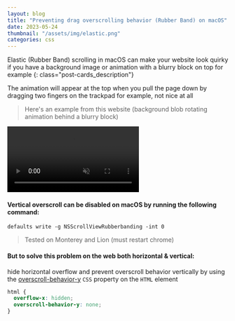 ```yaml
---
layout: blog
title: "Preventing drag overscrolling behavior (Rubber Band) on macOS"
date: 2023-05-24
thumbnail: "/assets/img/elastic.png"
categories: css
---
```

Elastic (Rubber Band) scrolling in macOS can make your website look quirky if you have a background image or animation with a blurry block on top for example
{: class="post-cards_description"}

The animation will appear at the top when you pull the page down by dragging two fingers on the trackpad for example, not nice at all
> Here's an example from this website (background blob rotating animation behind a blurry block)

<video autoplay muted loop>
  <source src="/assets/img/elastic.webm" type="video/webm">
Your browser does not support the video tag.
</video>

#### Vertical overscroll can be disabled on macOS by running the following command:
```shell
defaults write -g NSScrollViewRubberbanding -int 0
```
> Tested on Monterey and Lion (must restart chrome)

#### But to solve this problem on the web both horizontal & vertical:
hide horizontal overflow and prevent overscroll behavior vertically by using the [overscroll-behavior-y](https://developer.mozilla.org/en-US/docs/Web/CSS/overscroll-behavior-y) `CSS` property on the `HTML` element
```css
html {
  overflow-x: hidden;
  overscroll-behavior-y: none;
}
```
